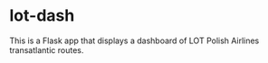 # lot-dash

This is a Flask app that displays a dashboard of LOT Polish Airlines transatlantic routes.
